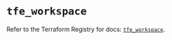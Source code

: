 # `tfe_workspace`

Refer to the Terraform Registry for docs: [`tfe_workspace`](https://registry.terraform.io/providers/hashicorp/tfe/0.51.0/docs/resources/workspace).
